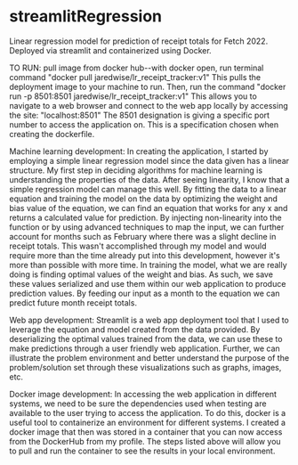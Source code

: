 # streamlitRegression
Linear regression model for prediction of receipt totals for Fetch 2022. Deployed via streamlit and containerized using Docker.

TO RUN: pull image from docker hub--with docker open, run terminal command "docker pull jaredwise/lr_receipt_tracker:v1"
This pulls the deployment image to your machine to run. Then, run the command "docker run -p 8501:8501 jaredwise/lr_receipt_tracker:v1"
This allows you to navigate to a web browser and connect to the web app locally by accessing the site: "localhost:8501"
The 8501 designation is giving a specific port number to access the application on. This is a specification chosen when creating the dockerfile.

Machine learning development:
In creating the application, I started by employing a simple linear regression model since the data given has a linear structure. My first step in deciding algorithms for machine learning is understanding the properties of the data. After seeing linearity, I know that a simple regression model can manage this well. By fitting the data to a linear equation and training the model on the data by optimizing the weight and bias value of the equation, we can find an equation that works for any x and returns a calculated value for prediction. By injecting non-linearity into the function or by using advanced techniques to map the input, we can further account for months such as February where there was a slight decline in receipt totals. This wasn't accomplished through my model and would require more than the time already put into this development, however it's more than possible with more time. In training the model, what we are really doing is finding optimal values of the weight and bias. As such, we save these values serialized and use them within our web application to produce prediction values. By feeding our input as a month to the equation we can predict future month receipt totals. 

Web app development: 
Streamlit is a web app deployment tool that I used to leverage the equation and model created from the data provided. By deserializing the optimal values trained from the data, we can use these to make predictions through a user friendly web application. Further, we can illustrate the problem environment and better understand the purpose of the problem/solution set through these visualizations such as graphs, images, etc.

Docker image development:
In accessing the web application in different systems, we need to be sure the dependencies used when testing are available to the user trying to access the application. To do this, docker is a useful tool to containerize an environment for different systems. I created a docker image that then was stored in a container that you can now access from the DockerHub from my profile. The steps listed above will allow you to pull and run the container to see the results in your local environment.
